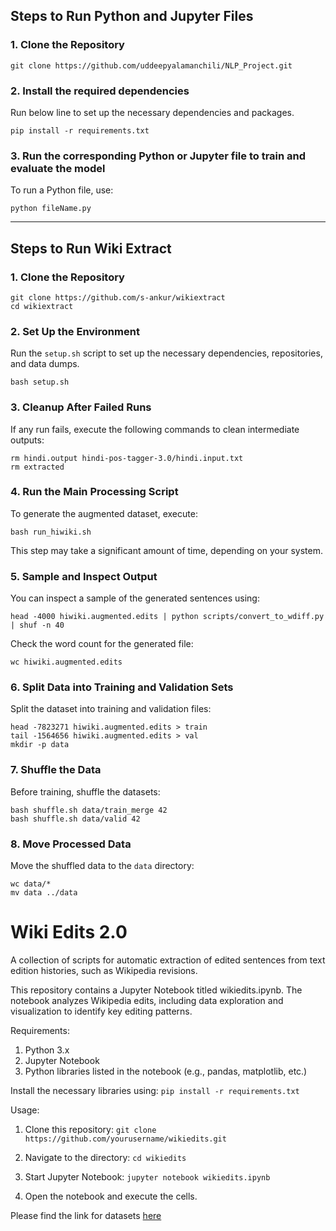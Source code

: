 ## **Steps to Run Python and Jupyter Files**

### **1. Clone the Repository**
```
git clone https://github.com/uddeepyalamanchili/NLP_Project.git
```

### **2. Install the required dependencies**

Run below line to set up the necessary dependencies and packages.

```
pip install -r requirements.txt
```

### **3. Run the corresponding Python or Jupyter file to train and evaluate the model**

To run a Python file, use:

```
python fileName.py
```

--------------------------------------------------------------------------------

## **Steps to Run Wiki Extract**

### **1. Clone the Repository**
```
git clone https://github.com/s-ankur/wikiextract
cd wikiextract
```

### **2. Set Up the Environment**

Run the `setup.sh` script to set up the necessary dependencies, repositories, and data dumps.

```
bash setup.sh
```

### **3. Cleanup After Failed Runs**

If any run fails, execute the following commands to clean intermediate outputs:

```
rm hindi.output hindi-pos-tagger-3.0/hindi.input.txt
rm extracted
```

### **4. Run the Main Processing Script**

To generate the augmented dataset, execute:

```
bash run_hiwiki.sh
```

This step may take a significant amount of time, depending on your system.

### **5. Sample and Inspect Output**

You can inspect a sample of the generated sentences using:

```
head -4000 hiwiki.augmented.edits | python scripts/convert_to_wdiff.py | shuf -n 40
```

Check the word count for the generated file:

```
wc hiwiki.augmented.edits
```

### **6. Split Data into Training and Validation Sets**

Split the dataset into training and validation files:

```
head -7823271 hiwiki.augmented.edits > train
tail -1564656 hiwiki.augmented.edits > val
mkdir -p data
```

### **7. Shuffle the Data**

Before training, shuffle the datasets:

```
bash shuffle.sh data/train_merge 42
bash shuffle.sh data/valid 42
```

### **8. Move Processed Data**

Move the shuffled data to the `data` directory:

```
wc data/*
mv data ../data
```

Wiki Edits 2.0
==============

A collection of scripts for automatic extraction of edited sentences from text
edition histories, such as Wikipedia revisions.

This repository contains a Jupyter Notebook titled wikiedits.ipynb. The notebook analyzes Wikipedia edits, including data exploration and visualization to identify key editing patterns.

Requirements:
1. Python 3.x
2. Jupyter Notebook
3. Python libraries listed in the notebook (e.g., pandas, matplotlib, etc.)

Install the necessary libraries using:
`pip install -r requirements.txt`

Usage:

1. Clone this repository:
`git clone https://github.com/yourusername/wikiedits.git`

2. Navigate to the directory:
`cd wikiedits`

3. Start Jupyter Notebook:
`jupyter notebook wikiedits.ipynb`

4. Open the notebook and execute the cells.

Please find the link for datasets [here](https://gmuedu-my.sharepoint.com/:f:/g/personal/uyalaman_gmu_edu/El9MKJSpVBtGutpSgO0OHxAB6IN_FFDzzj_mI7uipYpyLQ?e=dHs31D)
